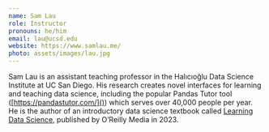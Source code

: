 ```yaml
---
name: Sam Lau
role: Instructor
pronouns: he/him
email: lau@ucsd.edu
website: https://www.samlau.me/
photo: assets/images/lau.jpg
---
```


Sam Lau is an assistant teaching professor in the Halıcıoğlu Data Science
Institute at UC San Diego. His research creates novel interfaces for learning
and teaching data science, including the popular Pandas Tutor tool
([https://pandastutor.com/]()) which serves over 40,000 people per year. He is
the author of an introductory data science textbook called [Learning Data
Science](https://www.oreilly.com/library/view/learning-data-science/9781098112998/),
published by O’Reilly Media in 2023.